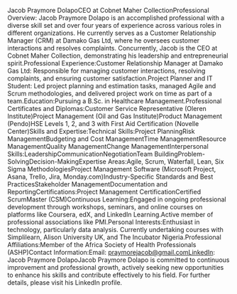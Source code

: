 Jacob Praymore DolapoCEO at Cobnet Maher CollectionProfessional Overview: Jacob Praymore Dolapo is an accomplished professional with a diverse skill set and over four years of experience across various roles in different organizations. He currently serves as a Customer Relationship Manager (CRM) at Damako Gas Ltd, where he oversees customer interactions and resolves complaints. Concurrently, Jacob is the CEO at Cobnet Maher Collection, demonstrating his leadership and entrepreneurial spirit.Professional Experience:Customer Relationship Manager at Damako Gas Ltd: Responsible for managing customer interactions, resolving complaints, and ensuring customer satisfaction.Project Planner and IT Student: Led project planning and estimation tasks, managed Agile and Scrum methodologies, and delivered project work on time as part of a team.Education:Pursuing a B.Sc. in Healthcare Management.Professional Certificates and Diplomas:Customer Service Representative (Oleren Institute)Project Management (Oil and Gas Institute)Product Management (Pendo)HSE Levels 1, 2, and 3 with First Aid Certification (Novelle Center)Skills and Expertise:Technical Skills:Project PlanningRisk ManagementBudgeting and Cost ManagementTime ManagementResource ManagementQuality ManagementChange ManagementInterpersonal Skills:LeadershipCommunicationNegotiationTeam BuildingProblem-SolvingDecision-MakingExpertise Areas:Agile, Scrum, Waterfall, Lean, Six Sigma MethodologiesProject Management Software (Microsoft Project, Asana, Trello, Jira, Monday.com)Industry-Specific Standards and Best PracticesStakeholder ManagementDocumentation and ReportingCertifications:Project Management CertificationCertified ScrumMaster (CSM)Continuous Learning:Engaged in ongoing professional development through workshops, seminars, and online courses on platforms like Coursera, edX, and LinkedIn Learning.Active member of professional associations like PMI.Personal Interests:Enthusiast in technology, particularly data analysis. Currently undertaking courses with Simplilearn, Alison University UK, and The Incubator Nigeria.Professional Affiliations:Member of the Africa Society of Health Professionals (ASHP)Contact Information:Email: praymorejacob@gmail.comLinkedIn: Jacob Praymore DolapoJacob Praymore Dolapo is committed to continuous improvement and professional growth, actively seeking new opportunities to enhance his skills and contribute effectively to his field. For further details, please visit his LinkedIn profile.
